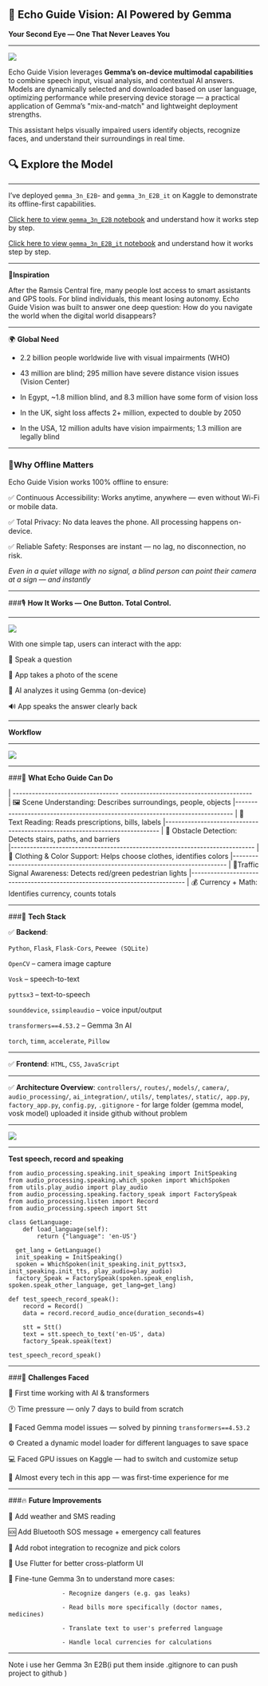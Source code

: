 ## 🌟 Echo Guide Vision: AI Powered by Gemma

**Your Second Eye — One That Never Leaves You**

--------------------------------------------------

![](https://www.googleapis.com/download/storage/v1/b/kaggle-user-content/o/inbox%2F27972555%2F89e7b0c157a238bc6e4c70f5d33175e3%2Fecho_logo.jpg?generation=1754499607749038&alt=media)

Echo Guide Vision leverages **Gemma’s on-device multimodal capabilities** to combine speech input, visual analysis, and contextual AI answers. Models are dynamically selected and downloaded based on user language, optimizing performance while preserving device storage — a practical application of Gemma’s "mix-and-match" and lightweight deployment strengths.

This assistant helps visually impaired users identify objects, recognize faces, and understand their surroundings in real time.


## 🔍 Explore the Model
---------------------------------------------------------------------------------------------------------------------------------------

I’ve deployed `gemma_3n_E2B`- and `gemma_3n_E2B_it` on Kaggle to demonstrate its offline-first capabilities.

[Click here to view `gemma_3n_E2B` notebook](https://www.kaggle.com/code/aya1490/notebook0c0c8ad1bc) and understand how it works step by step.

[Click here to view `gemma_3n_E2B_it` notebook](https://www.kaggle.com/code/aya1490/gemma-3n-image-to-text-on-kaggle) and understand how it works step by step.

-----------------------------------------------------------------------------------------------------------------------------------------------

 🌟**Inspiration**
 
 After the Ramsis Central fire, many people lost access to smart assistants and GPS tools. For blind individuals, this meant losing autonomy. Echo Guide Vision was built to answer one deep question:
 How do you navigate the world when the digital world disappears?

--------------------------------------------------------------------------------------------------------------------------------------------------

🌍 **Global Need**

- 2.2 billion people worldwide live with visual impairments (WHO)

- 43 million are blind; 295 million have severe distance vision issues (Vision Center)

- In Egypt, ~1.8 million blind, and 8.3 million have some form of vision loss

- In the UK, sight loss affects 2+ million, expected to double by 2050

- In the USA, 12 million adults have vision impairments; 1.3 million are legally blind


---------------------------------------------------------------------------------------------------------------------------------------------------


### 🌟**Why Offline Matters**

Echo Guide Vision works 100% offline to ensure:

✅ Continuous Accessibility: Works anytime, anywhere — even without Wi-Fi or mobile data.

✅ Total Privacy: No data leaves the phone. All processing happens on-device.

✅ Reliable Safety: Responses are instant — no lag, no disconnection, no risk.

*Even in a quiet village with no signal, a blind person can point their camera at a sign — and instantly*

-------------------------------------------------------------------------------------------------------------------------------------------

###🎙️ **How It Works — One Button. Total Control.**

---

![](https://github.com/ayaelsaid/Echo_guide_vision/blob/main/user%20enter%20his%20name%20(2).jpg)


With one simple tap, users can interact with the app:

🎤 Speak a question

📸 App takes a photo of the scene

🧠 AI analyzes it using Gemma (on-device)

🔊 App speaks the answer clearly back

-----------------------------------------------------------------------------------------------------------------------------------
**Workflow**

---------

![](https://github.com/ayaelsaid/Echo_guide_vision/blob/main/user%20enter%20his%20name%20(1).jpg)

-------------------------------

###🧠 **What Echo Guide Can Do**

| ---------------------------------   -----------------------------------------                                           
|  🖼️ Scene Understanding: Describes surroundings, people, objects 
|-----------------------------------------------------------------------------
|  💊 Text Reading: Reads prescriptions, bills, labels 
|----------------------------------------------------------------------------
|  🚧 Obstacle Detection: Detects stairs, paths, and barriers      
|----------------------------------------------------------------------------
|  👕 Clothing & Color Support: Helps choose clothes, identifies colors
|----------------------------------------------------------------------------
|  🚦Traffic Signal Awareness: Detects red/green pedestrian lights 
|----------------------------------------------------------------------------
|  💰 Currency + Math: Identifies currency, counts totals                     


----------------------------------------------------------------------------------------------------------------------------------

###🧪 **Tech Stack**

✅ **Backend**:

`Python`, `Flask`, `Flask-Cors`, `Peewee (SQLite)`

`OpenCV` – camera image capture

`Vosk` – speech-to-text

`pyttsx3` – text-to-speech

`sounddevice`, `ssimpleaudio` – voice input/output

`transformers==4.53.2` – Gemma 3n AI

`torch`, `timm`, `accelerate`, `Pillow`

---

✅ **Frontend**:
`HTML`, `CSS`, `JavaScript`

---

✅ **Architecture Overview**:
`controllers/`, `routes/`, `models/`, `camera/`, `audio_processing/`, `ai_integration/`, `utils/`, `templates/`, `static/`,` app.py`, `factory_app.py`, `config.py`, `.gitignore` - for large folder (gemma model, vosk model) uploaded it inside github without problem

-------------------------------------------------------------------------------------------------------------------------------------

![](https://github.com/ayaelsaid/Echo_guide_vision/blob/main/user%20enter%20his%20name.jpg)


-------------------------------------------------------------------------------------------------------------------------------------

**Test speech, record and speaking**

```
from audio_processing.speaking.init_speaking import InitSpeaking
from audio_processing.speaking.which_spoken import WhichSpoken
from utils.play_audio import play_audio
from audio_processing.speaking.factory_speak import FactorySpeak
from audio_processing.listen import Record
from audio_processing.speech import Stt

class GetLanguage:
    def load_language(self):
        return {"language": 'en-US'}

  get_lang = GetLanguage()
  init_speaking = InitSpeaking()
  spoken = WhichSpoken(init_speaking.init_pyttsx3, init_speaking.init_tts, play_audio=play_audio)
  factory_Speak = FactorySpeak(spoken.speak_english, spoken.speak_other_language, get_lang=get_lang)

def test_speech_record_speak():
    record = Record()
    data = record.record_audio_once(duration_seconds=4)

    stt = Stt()
    text = stt.speech_to_text('en-US', data)
    factory_Speak.speak(text)

test_speech_record_speak()

```


------------------------------------------------------------------------------------------------------------------------------

###💪 **Challenges Faced**

🚀 First time working with AI & transformers

🕐 Time pressure — only 7 days to build from scratch

🧩 Faced Gemma model issues — solved by pinning `transformers==4.53.2`

⚙️ Created a dynamic model loader for different languages to save space

💻 Faced GPU issues on Kaggle — had to switch and customize setup

🎯 Almost every tech in this app — was first-time experience for me

---------------------------------------------------------------------------------------------------------------------------
###🔥 **Future Improvements**

📱 Add weather and SMS reading

🆘 Add Bluetooth SOS message + emergency call features

🤖 Add robot integration to recognize and pick colors

💬 Use Flutter for better cross-platform UI

🧠 Fine-tune Gemma 3n to understand more cases:

                   - Recognize dangers (e.g. gas leaks)

                   - Read bills more specifically (doctor names, medicines)

                   - Translate text to user's preferred language

                   - Handle local currencies for calculations 

---------------------------------------------------------------------------------------------

Note i use her Gemma 3n E2B(i put them inside .gitignore to can push project to github )














